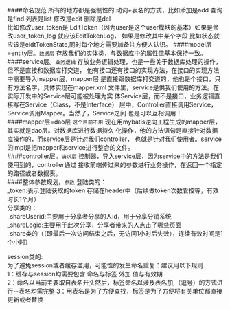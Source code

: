 ####命名规范
所有的地方都是强制性的 动词+表名的方式，比如添加是add 查询是find 列表是list 修改是edit 删除是del<br/>
比如修改user_token是 EditToken（因为user是这个user模块的基本）如果是修改user_token_log 就应该EditTokenLog，
如果是修改其中某个字段 比如状态就应该是eidtTokenState,同时每个地方需要加备注方便人认识。
####model层=entity层。`数据层`
存放我们的实体类，与数据库中的属性值基本保持一致。<br/>
####service层。`业务逻辑`
存放业务逻辑处理，也是一些关于数据库处理的操作，但不是直接和数据库打交道，
他有接口还有接口的实现方法，在接口的实现方法中需要导入mapper层，mapper层
是直接跟数据库打交道的，他也是个接口，只有方法名字，具体实现在mapper.xml
文件里，service是供我们使用的方法。在实际开发中的Service层可能被处理为实
体Service层，而不是接口，业务逻辑直接写在Service（Class，不是Interface）
层中，Controller直接调用Service，Service调用Mapper。当然了，Service之间
也是可以互相调用！<br/>
####mapper层=dao层 `这个目前不用`
现在用mybatis逆向工程生成的mapper层，其实就是dao层。对数据库进行数据持久
化操作，他的方法语句是直接针对数据库操作的，而service层是针对我们controller，
也就是针对我们使用者。service的impl是把mapper和service进行整合的文件。<br/>
####controller层。`请求层`
控制器，导入service层，因为service中的方法是我们使用到的，controller通过
接收前端传过来的参数进行业务操作，在返回一个指定的路径或者数据表。<br/>
####整体参数规划。`参数`
登陆类的：<br/>
_token:表示登陆获取的token 存储在header中（后续做token次数管控等，有效时长1个月）<br/>
分享类的：<br/>
_shareUserid:主要用于分享者分享的人id，用于分享分销系统<br/>
_shareLogid:主要用于此次分享，分享者带来的人点击了哪些页面<br/>
_share类的（（即最后一次访问结束之后，无访问1小时后失效），连续有效时间是1个小时）<br/>

session类的:<br/>
为了避免session或者缓存滥用，可能性的发生命名重复：建议用以下规则<br/>
1：缓存与session均需要包含 命名与标签 外加 值与有效期<br/>
2：命名以当前主要取自表名开头然后，标签命名以涉及表名加,（逗号）的方式进行--表名均需完整
3：用表名是为了方便查找，标签是为了方便将有关单位都直接更新或者替换


